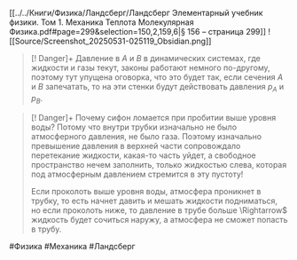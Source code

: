 [[../../Книги/Физика/Ландсберг/Ландсберг Элементарный учебник физики. Том 1. Механика Теплота Молекулярная Физика.pdf#page=299&selection=150,2,159,6|§ 156 – страница 299]]
![[Source/Screenshot_20250531-025119_Obsidian.png]]
>[! Danger]+ Давление в $A$ и $B$
>в динамических системах, где жидкости и газы текут, законы работают немного по-другому, поэтому тут упущена оговорка, что это будет так, если сечения $A$ и $B$ запечатать, то на эти стенки будут действовать давления $p_A$ и $p_B$.

>[! Danger]+ Почему сифон ломается при пробитии выше уровня воды?
>Потому что внутри трубки изначально не было атмосферного давления, не было газа. Поэтому изначально превышение давления в верхней части сопровождало перетекание жидкости, какая-то часть уйдет, а свободное пространство нечем заполнить, только жидкостью слева, которая под атмосферным давлением стремится в эту пустоту!
>
>Если проколоть выше уровня воды, атмосфера проникнет в трубку, то есть начнет давить и мешать жидкости подниматься, но если проколоть ниже, то давление в трубе больше \Rightarrow$ жидкость будет сочиться наружу, а атмосфера не сможет попасть в трубу.

#Физика #Механика #Ландсберг 


